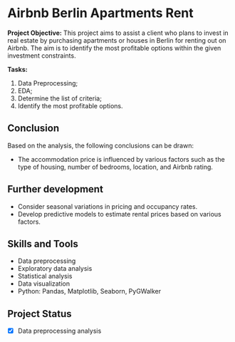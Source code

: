 # Airbnb Berlin Apartments Rent

**Project Objective:**
This project aims to assist a client who plans to invest in real estate by purchasing apartments or houses in Berlin for renting out on Airbnb. The aim is to identify the most profitable options within the given investment constraints.

**Tasks:**
1. Data Preprocessing;
2. EDA;
3. Determine the list of criteria;
4. Identify the most profitable options.


## Conclusion

Based on the analysis, the following conclusions can be drawn:
- The accommodation price is influenced by various factors such as the type of housing, number of bedrooms, location, and Airbnb rating.


## Further development

- Consider seasonal variations in pricing and occupancy rates.
- Develop predictive models to estimate rental prices based on various factors.

## Skills and Tools

* Data preprocessing
* Exploratory data analysis
* Statistical analysis
* Data visualization
* Python:  Pandas, Matplotlib, Seaborn, PyGWalker

## Project Status
- [x] Data preprocessing analysis
